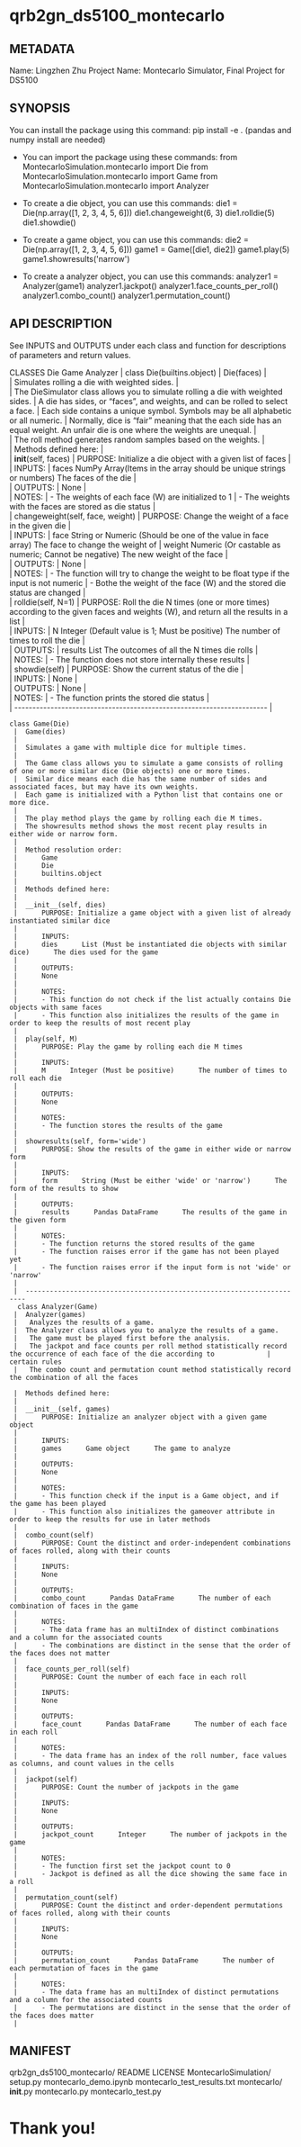 # qrb2gn_ds5100_montecarlo

## METADATA

Name: Lingzhen Zhu
Project Name: Montecarlo Simulator, Final Project for DS5100

## SYNOPSIS

You can install the package using this command:
pip install -e .
(pandas and numpy install are needed)

* You can import the package using these commands:
from MontecarloSimulation.montecarlo import Die
from MontecarloSimulation.montecarlo import Game
from MontecarloSimulation.montecarlo import Analyzer

* To create a die object, you can use this commands:
die1 = Die(np.array([1, 2, 3, 4, 5, 6]))
die1.changeweight(6, 3)
die1.rolldie(5)
die1.showdie()

* To create a game object, you can use this commands:
die2 = Die(np.array([1, 2, 3, 4, 5, 6]))
game1 = Game([die1, die2])
game1.play(5)
game1.showresults('narrow')

* To create a analyzer object, you can use this commands:
analyzer1 = Analyzer(game1)
analyzer1.jackpot()
analyzer1.face_counts_per_roll()
analyzer1.combo_count()
analyzer1.permutation_count()


## API DESCRIPTION

See INPUTS and OUTPUTS under each class and function for descriptions of parameters and return values.

CLASSES
    Die
    Game
    Analyzer
     |
    class Die(builtins.object)
     |  Die(faces)
     |  
     |  Simulates rolling a die with weighted sides.
     |  
     |  The DieSimulator class allows you to simulate rolling a die with weighted sides.
     |  A die has sides, or “faces”, and weights, and can be rolled to select a face.
     |  Each side contains a unique symbol. Symbols may be all alphabetic or all numeric.
     |  Normally, dice is “fair” meaning that the each side has an equal weight. An unfair die is one where the weights are unequal.
     |  
     |  The roll method generates random samples based on the weights.
     |  
     |  Methods defined here:
     |  
     |  __init__(self, faces)
     |      PURPOSE: Initialize a die object with a given list of faces
     |      
     |      INPUTS:
     |      faces      NumPy Array(Items in the array should be unique strings or numbers)      The faces of the die
     |      
     |      OUTPUTS:
     |      None
     |      
     |      NOTES:
     |      - The weights of each face (W) are initialized to 1
     |      - The weights with the faces are stored as die status
     |  
     |  changeweight(self, face, weight)
     |      PURPOSE: Change the weight of a face in the given die
     |      
     |      INPUTS:
     |      face      String or Numeric (Should be one of the value in face array)      The face to change the weight of
     |      weight    Numeric (Or castable as numeric; Cannot be negative)              The new weight of the face
     |      
     |      OUTPUTS:
     |      None
     |      
     |      NOTES:
     |      - The function will try to change the weight to be float type if the input is not numeric
     |      - Bothe the weight of the face (W) and the stored die status are changed
     |  
     |  rolldie(self, N=1)
     |      PURPOSE: Roll the die N times (one or more times) according to the given faces and weights (W), and return all the results in a list
     |      
     |      INPUTS:
     |      N      Integer (Default value is 1; Must be positive)      The number of times to roll the die
     |      
     |      OUTPUTS:
     |      results      List      The outcomes of all the N times die rolls
     |      
     |      NOTES:
     |      - The function does not store internally these results
     |  
     |  showdie(self)
     |      PURPOSE: Show the current status of the die
     |      
     |      INPUTS:
     |      None
     |      
     |      OUTPUTS:
     |      None
     |      
     |      NOTES:
     |      - The function prints the stored die status
     |  
     |  ----------------------------------------------------------------------
     |  
    
    class Game(Die)
     |  Game(dies)
     |  
     |  Simulates a game with multiple dice for multiple times.
     |  
     |  The Game class allows you to simulate a game consists of rolling of one or more similar dice (Die objects) one or more times.
     |  Similar dice means each die has the same number of sides and associated faces, but may have its own weights.
     |  Each game is initialized with a Python list that contains one or more dice.
     |  
     |  The play method plays the game by rolling each die M times.
     |  The showresults method shows the most recent play results in either wide or narrow form.
     |  
     |  Method resolution order:
     |      Game
     |      Die
     |      builtins.object
     |  
     |  Methods defined here:
     |  
     |  __init__(self, dies)
     |      PURPOSE: Initialize a game object with a given list of already instantiated similar dice
     |      
     |      INPUTS:
     |      dies      List (Must be instantiated die objects with similar dice)      The dies used for the game
     |      
     |      OUTPUTS:
     |      None
     |      
     |      NOTES:
     |      - This function do not check if the list actually contains Die objects with same faces
     |      - This function also initializes the results of the game in order to keep the results of most recent play
     |  
     |  play(self, M)
     |      PURPOSE: Play the game by rolling each die M times
     |      
     |      INPUTS:
     |      M      Integer (Must be positive)      The number of times to roll each die
     |      
     |      OUTPUTS:
     |      None
     |      
     |      NOTES:
     |      - The function stores the results of the game
     |  
     |  showresults(self, form='wide')
     |      PURPOSE: Show the results of the game in either wide or narrow form
     |      
     |      INPUTS:
     |      form      String (Must be either 'wide' or 'narrow')      The form of the results to show
     |      
     |      OUTPUTS:
     |      results      Pandas DataFrame      The results of the game in the given form
     |      
     |      NOTES:
     |      - The function returns the stored results of the game
     |      - The function raises error if the game has not been played yet
     |      - The function raises error if the input form is not 'wide' or 'narrow'
     |  
     |  ----------------------------------------------------------------------
      class Analyzer(Game)
     |  Analyzer(games)
     |   Analyzes the results of a game.
     |  The Analyzer class allows you to analyze the results of a game.
     |   The game must be played first before the analysis.
     |   The jackpot and face counts per roll method statistically record the occurrence of each face of the die according to             |    certain rules
     |   The combo count and permutation count method statistically record the combination of all the faces
    
     |  Methods defined here:
     |  
     |  __init__(self, games)
     |      PURPOSE: Initialize an analyzer object with a given game object
     |      
     |      INPUTS:
     |      games      Game object      The game to analyze
     |      
     |      OUTPUTS:
     |      None
     |      
     |      NOTES:
     |      - This function check if the input is a Game object, and if the game has been played
     |      - This function also initializes the gameover attribute in order to keep the results for use in later methods
     |  
     |  combo_count(self)
     |      PURPOSE: Count the distinct and order-independent combinations of faces rolled, along with their counts
     |      
     |      INPUTS:
     |      None
     |      
     |      OUTPUTS:
     |      combo_count      Pandas DataFrame      The number of each combination of faces in the game
     |      
     |      NOTES:
     |      - The data frame has an multiIndex of distinct combinations and a column for the associated counts
     |      - The combinations are distinct in the sense that the order of the faces does not matter
     |  
     |  face_counts_per_roll(self)
     |      PURPOSE: Count the number of each face in each roll
     |      
     |      INPUTS:
     |      None
     |      
     |      OUTPUTS:
     |      face_count      Pandas DataFrame      The number of each face in each roll
     |      
     |      NOTES:
     |      - The data frame has an index of the roll number, face values as columns, and count values in the cells
     |  
     |  jackpot(self)
     |      PURPOSE: Count the number of jackpots in the game
     |      
     |      INPUTS:
     |      None
     |      
     |      OUTPUTS:
     |      jackpot_count      Integer      The number of jackpots in the game
     |      
     |      NOTES:
     |      - The function first set the jackpot count to 0
     |      - Jackpot is defined as all the dice showing the same face in a roll
     |  
     |  permutation_count(self)
     |      PURPOSE: Count the distinct and order-dependent permutations of faces rolled, along with their counts
     |      
     |      INPUTS:
     |      None
     |      
     |      OUTPUTS:
     |      permutation_count      Pandas DataFrame      The number of each permutation of faces in the game
     |      
     |      NOTES:
     |      - The data frame has an multiIndex of distinct permutations and a column for the associated counts
     |      - The permutations are distinct in the sense that the order of the faces does matter
     |  
       
## MANIFEST

qrb2gn_ds5100_montecarlo/
    README
    LICENSE
    MontecarloSimulation/
        setup.py
        montecarlo_demo.ipynb
        montecarlo_test_results.txt
        montecarlo/
            __init__.py
            montecarlo.py
            montecarlo_test.py

# Thank you!
